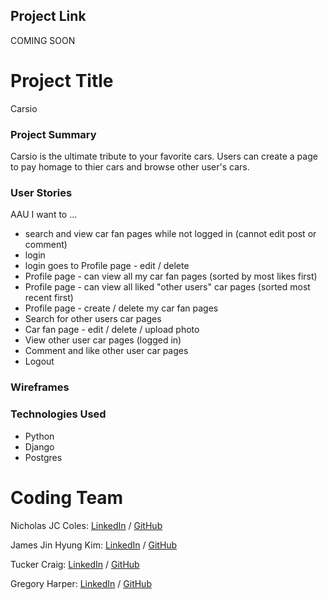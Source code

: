 ## Project Link
COMING SOON

# Project Title
Carsio

### Project Summary
Carsio is the ultimate tribute to your favorite cars. Users can create a page to pay homage to thier cars and browse other user's cars.

### User Stories
AAU I want to ...

* search and view car fan pages while not logged in (cannot edit post or comment)
* login
* login goes to Profile page - edit / delete
* Profile page - can view all my car fan pages (sorted by most likes first)
* Profile page - can view all liked "other users" car pages (sorted most recent first)
* Profile page - create / delete my car fan pages
* Search for other users car pages
* Car fan page - edit / delete / upload photo
* View other user car pages (logged in)
* Comment and like other user car pages
* Logout

### Wireframes


### Technologies Used
* Python
* Django
* Postgres

# Coding Team
Nicholas JC Coles: <a href="https://www.linkedin.com/in/nicholas-jc-coles-314495a6/" rel="nofollow">LinkedIn</a> / <a href="https://github.com/jcoles1155">GitHub</a>

James Jin Hyung Kim: <a href="https://www.linkedin.com/in/jinhkim87/" rel="nofollow">LinkedIn</a> / <a href="https://github.com/jinhkim87">GitHub</a>

Tucker Craig: <a href="https://www.linkedin.com/in/tucker-m-craig/" rel="nofollow">LinkedIn</a> / <a href="hhttps://github.com/TuckTuckC">GitHub</a>

Gregory Harper: <a href="https://www.linkedin.com/in/gregory-harper-71592067/" rel="nofollow">LinkedIn</a> / <a href="https://github.com/gharper235">GitHub</a>

